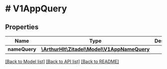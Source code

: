 # # V1AppQuery

## Properties

Name | Type | Description | Notes
------------ | ------------- | ------------- | -------------
**nameQuery** | [**\ArthurHlt\Zitadel\Model\V1AppNameQuery**](V1AppNameQuery.md) |  | [optional]

[[Back to Model list]](../../README.md#models) [[Back to API list]](../../README.md#endpoints) [[Back to README]](../../README.md)
